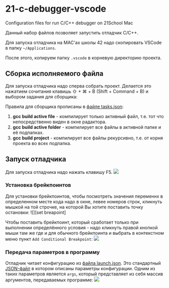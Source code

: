 # 21-c-debugger-vscode
Configuration files for run C/C++ debugger on 21School Mac

Данный набор файлов позволяет запустить отладчик C/C++.

Для запуска отладчика на MAC'ах школы 42 надо скопировать VSCode в папку `~/Applications`.

После этого, копируем папку `.vscode` в корневую директорию проекта.

## Сборка исполняемого файла
Для запуска отладчика надо сперва собрать проект. Делается это нажатием сочитания клавишь ⇧ + ⌘ + B (Shift + Command + B) и выбором задания для сборщика:
[][select task]

Правила для сборщика прописаны в [файле tasks.json](./.vscode/tasks.json):
1. **gcc build active file** - компилирует только активный файл, т.е. тот что непосредственно виден в окне радактора.
2. **gcc build active folder** - компилирует все файлы в активной папке и её подпапках.
3. **gcc build project** - компилирует все файлы рекурсивно, т.е. от корня проекта во всех подпапка.

## Запуск отладчика
Для запуска отладчика надо нажать клавишу F5.
![][start debugging]

### Установка брейкпоинтов
Для установки брейкпоинтов, чтобы посмотреть значения переменнх в определенном месте кода надо в окне, левее номеров строк, кликнуть мышкой на той строчке, на которой Вы хотите поставить точку остановки:
![][set breapoint]

Чтобы поставить брейкпоинт, который сработает только при выполнении определённого условия - надо кликнуть правой кнопкой мыши там же где и для обычного брейкпоинта и выбрать в контекстном меню пункт `Add Conditional Breakpoint`:
![][set cond breakpoint]

### Передача параметров в программу
Отладчик читает конфигурацию из [файла launch.json](./.vscode/launch.json). Это стандартный [JSON-файл](https://ru.wikipedia.org/wiki/JSON "Wiki JSON") в котором описаны параметры конфигурации. Одним из таких параметров является `args`, который представляет из себя масcив аргументов, передаваемых программе:
![][set params]

[select task]: https://github.com/Mozzart88/readme_srcs/blob/master/21-c-debugger-vscode/src/vscode_debugger_select_task.gif
[set breakpoint]: https://github.com/Mozzart88/readme_srcs/blob/master/21-c-debugger-vscode/src/vscode_debugger_set_breakpoint.gif
[set cond breakpoint]: https://github.com/Mozzart88/readme_srcs/blob/master/21-c-debugger-vscode/src/vscode_debugger_set_cond_breakpoint.gif
[set params]: https://github.com/Mozzart88/readme_srcs/blob/master/21-c-debugger-vscode/src/vscode_debugger_set_params.gif
[start debugging]: https://github.com/Mozzart88/readme_srcs/blob/master/21-c-debugger-vscode/src/vscode_debugger_start_debugging.gif
